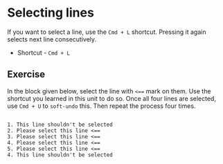 Selecting lines
================

If you want to select a line, use the `Cmd + L` shortcut. Pressing it again
selects next line consecutively.

* Shortcut - `Cmd + L`


Exercise
---------

In the block given below, select the line with `<==` mark on them. Use the
shortcut you learned in this unit to do so. Once all four lines are selected,
use `Cmd + U` to `soft-undo` this. Then repeat the process four times.

```

1. This line shouldn't be selected
2. Please select this line <==
3. Please select this line <==
4. Please select this line <==
5. Please select this line <==
4. This line shouldn't be selected

```
